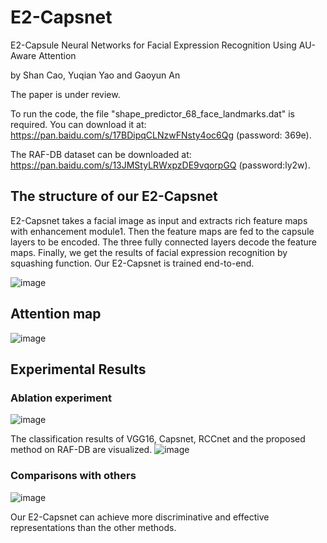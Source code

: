# E2-Capsnet
E2-Capsule Neural Networks for Facial Expression Recognition Using AU-Aware Attention

by Shan Cao, Yuqian Yao and Gaoyun An

The paper is under review.

To run the code, the file "shape_predictor_68_face_landmarks.dat" is required. You can download it at: https://pan.baidu.com/s/17BDipqCLNzwFNsty4oc6Qg (password: 369e).

The RAF-DB dataset can be downloaded at: https://pan.baidu.com/s/13JMStyLRWxpzDE9vqorpGQ (password:ly2w).


## The structure of our E2-Capsnet
E2-Capsnet takes a facial image as input and extracts rich feature maps with enhancement module1. Then the feature maps are fed to the capsule layers to be encoded. The three fully connected layers decode the feature maps. Finally, we get the results of facial expression recognition by squashing function. Our E2-Capsnet is trained end-to-end.

![image](https://github.com/ShanCao18/E2-Capsnet/blob/master/structure.jpg)

## Attention map
![image](https://github.com/ShanCao18/E2-Capsnet/blob/master/Attention.jpg)


## Experimental Results
### Ablation experiment

![image](https://github.com/ShanCao18/E2-Capsnet/blob/master/Table1Ablation.jpg)

The classification results of VGG16, Capsnet, RCCnet and the proposed method on RAF-DB are visualized.
![image](https://github.com/ShanCao18/E2-Capsnet/blob/master/Visualization.jpg)

### Comparisons with others

![image](https://github.com/ShanCao18/E2-Capsnet/blob/master/Table2comparisons.jpg)

Our E2-Capsnet can achieve more discriminative and effective representations than the other methods.

